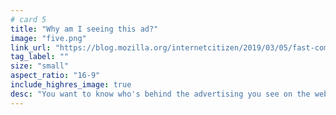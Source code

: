 ```yaml
---
# card 5
title: "Why am I seeing this ad?"
image: "five.png"
link_url: "https://blog.mozilla.org/internetcitizen/2019/03/05/fast-company-innovative-2019/?utm_source=www.mozilla.org&utm_medium=referral&utm_campaign=election&utm_content=card"
tag_label: ""
size: "small"
aspect_ratio: "16-9"
include_highres_image: true
desc: "You want to know who's behind the advertising you see on the web and why you see it? This tool can help."
---
```

